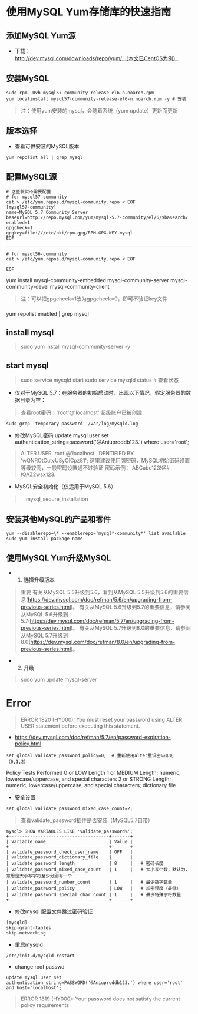 # 使用MySQL Yum存储库的快速指南

## 添加MySQL Yum源

- 下载：http://dev.mysql.com/downloads/repo/yum/.（本文已CentOS为例）

## 安装MySQL

```
sudo rpm -Uvh mysql57-community-release-el6-n.noarch.rpm
yum localinstall mysql57-community-release-el6-n.noarch.rpm -y # 安装
```

> 注：使用yum安装的mysql，会随着系统（yum update）更新而更新

## 版本选择

- 查看可供安装的MySQL版本

```
yum repolist all | grep mysql
```

## 配置MySQL源
```
# 这些貌似不需要配置
# for mysql57-community
cat > /etc/yum.repos.d/mysql-community.repo < EOF
[mysql57-community]
name=MySQL 5.7 Community Server
baseurl=http://repo.mysql.com/yum/mysql-5.7-community/el/6/$basearch/
enabled=1
gpgcheck=1
gpgkey=file:///etc/pki/rpm-gpg/RPM-GPG-KEY-mysql
EOF
```
---------
```
# for mysql56-community
cat > /etc/yum.repos.d/mysql-community.repo < EOF
  
EOF
```


yum install mysql-community-embedded  mysql-community-server  mysql-community-devel mysql-community-client

> 注：可以把gpgcheck=1改为gpgcheck=0，即可不验证key文件

###

yum repolist enabled | grep mysql

## install mysql

>  sudo yum install mysql-community-server -y

## start mysql

> sudo service mysqld start
> sudo service mysqld status  # 查看状态

- 仅对于MySQL 5.7：在服务器的初始启动时，出现以下情况，假定服务器的数据目录为空：

> 查看root密码：'root'@'localhost' 超级账户已被创建

```
sudo grep 'temporary password' /var/log/mysqld.log
```
- 修改MySQL密码
update mysql.user set authentication_string=password('@Aniuproddb123.') where user='root';

> ALTER USER 'root'@'localhost' IDENTIFIED BY 'wQNROtCutvU8yOICpz81';
> 这里建议使用强密码，MySQL初始密码设置等级较高，一般密码设置通不过验证
> 密码示例： ABCabc123!@#  !QAZ2wsx123.

- MySQL安全初始化（仅适用于MySQL 5.6）

>　mysql_secure_installation

## 安装其他MySQL的产品和零件

```
yum --disablerepo=\* --enablerepo='mysql*-community*' list available
sudo yum install package-name

```

## 使用MySQL Yum升级MySQL

- 1. 选择升级版本

> 重要
有关从MySQL 5.5升级到5.6，看到从MySQL 5.5升级到5.6的重要信息(https://dev.mysql.com/doc/refman/5.6/en/upgrading-from-previous-series.html)。
有关从MySQL 5.6升级到5.7的重要信息，请参阅从MySQL 5.6升级到5.7(https://dev.mysql.com/doc/refman/5.7/en/upgrading-from-previous-series.html)。
有关从MySQL 5.7升级到8.0的重要信息，请参阅从MySQL 5.7升级到8.0(https://dev.mysql.com/doc/refman/8.0/en/upgrading-from-previous-series.html)。

- 2. 升级

> sudo yum update mysql-server


# Error
> ERROR 1820 (HY000): You must reset your password using ALTER USER statement before executing this statement.

- https://dev.mysql.com/doc/refman/5.7/en/password-expiration-policy.html
```
set global validate_password_policy=0;  # 重新使用alter重设密码即可 （0,1,2）
```

>
Policy	     Tests Performed
0 or LOW	   Length
1 or MEDIUM	 Length; numeric, lowercase/uppercase, and special characters
2 or STRONG	 Length; numeric, lowercase/uppercase, and special characters; dictionary file

- 安全设置

```
set global validate_password_mixed_case_count=2;
```

> 查看validate_password插件是否安装（MySQL5.7自带）

```
mysql> SHOW VARIABLES LIKE 'validate_password%';
+--------------------------------------+-------+
| Variable_name                        | Value |
+--------------------------------------+-------+
| validate_password_check_user_name    | OFF   |
| validate_password_dictionary_file    |       |
| validate_password_length             | 8     |   # 密码长度
| validate_password_mixed_case_count   | 1     |   # 大小写个数，默认为，意思是大小写字符至少分别有一个
| validate_password_number_count       | 1     |   # 最少数字数量
| validate_password_policy             | LOW   |   # 加密程度（最低）
| validate_password_special_char_count | 1     |   # 最少特殊字符数量
+--------------------------------------+-------+
```


- 修改mysql 配置文件跳过密码验证

```
[mysqld]
skip-grant-tables
skip-networking
```
- 重启mysqld

```
/etc/init.d/mysqld restart
```
- change root passwd

```
update mysql.user set authentication_string=PASSWORD('@Aniuproddb123.') where user='root' and host='localhost';
```

> ERROR 1819 (HY000): Your password does not satisfy the current policy requirements
